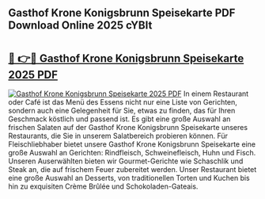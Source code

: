 ## Gasthof Krone Konigsbrunn Speisekarte PDF Download Online 2025 cYBIt

# <h2><a href="http://gcbyhi6.nevu.top/?p=Gasthof+Krone+Konigsbrunn+Speisekarte">🔗 👉🔴 Gasthof Krone Konigsbrunn Speisekarte 2025 PDF</a></h2>

[![Gasthof Krone Konigsbrunn Speisekarte 2025 PDF](https://i.imgur.com/dBaPXMq.png)](http://gcbyhi6.nevu.top/?p=Gasthof+Krone+Konigsbrunn+Speisekarte)
In einem Restaurant oder Café ist das Menü des Essens nicht nur eine Liste von Gerichten, sondern auch eine Gelegenheit für Sie, etwas zu finden, das für Ihren Geschmack köstlich und passend ist. Es gibt eine große Auswahl an frischen Salaten auf der Gasthof Krone Konigsbrunn Speisekarte unseres Restaurants, die Sie in unserem Salatbereich probieren können. Für Fleischliebhaber bietet unsere Gasthof Krone Konigsbrunn Speisekarte eine große Auswahl an Gerichten: Rindfleisch, Schweinefleisch, Huhn und Fisch. Unseren Auserwählten bieten wir Gourmet-Gerichte wie Schaschlik und Steak an, die auf frischem Feuer zubereitet werden. Unser Restaurant bietet eine große Auswahl an Desserts, von traditionellen Torten und Kuchen bis hin zu exquisiten Crème Brûlée und Schokoladen-Gateais.
